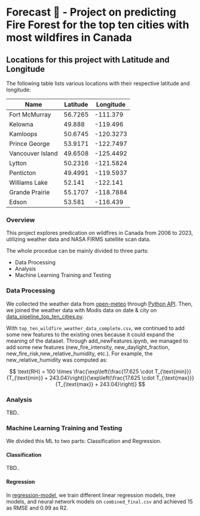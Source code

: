 # Forecast 🚀 - Project on predicting Fire Forest for the top ten cities with most wildfires in Canada
## Locations for this project with Latitude and Longitude

The following table lists various locations with their respective latitude and longitude:

| Name              | Latitude  | Longitude   |
|-------------------|-----------|-------------|
| Fort McMurray     | 56.7265   | -111.379    |
| Kelowna           | 49.888    | -119.496    |
| Kamloops          | 50.6745   | -120.3273   |
| Prince George     | 53.9171   | -122.7497   |
| Vancouver Island  | 49.6508   | -125.4492   |
| Lytton            | 50.2316   | -121.5824   |
| Penticton         | 49.4991   | -119.5937   |
| Williams Lake     | 52.141    | -122.141    |
| Grande Prairie    | 55.1707   | -118.7884   |
| Edson             | 53.581    | -116.439    |


### Overview
This project explores predication on wildfires in Canada from 2006 to 2023, utilizing weather data and NASA FIRMS satellite scan data.

The whole procedue can be mainly divided to three parts:
- Data Processing
- Analysis
- Machine Learning Training and Testing

### Data Processing
We collected the weather data from [open-meteo](https://open-meteo.com/) through [Python API](https://github.com/Vikramjeetsingh07/Canada-Wildfire-Analysis-Prediction-/blob/main/data-prep/multiple_cities_open_meteo_weather_data_code.py). Then, we joined the weather data with Modis data on date & city on [data_pipeline_top_ten_cities.py](https://github.com/Vikramjeetsingh07/Canada-Wildfire-Analysis-Prediction-/blob/main/data-prep/data_pipeline_top_ten_cities.py).

With `top_ten_wildfire_weather_data_complete.csv`, we continued to add some new features to the existing ones because it could expand the meaning of the dataset. Through add_newFeatures.ipynb, we managed to add some new features (new_fire_intensity, new_daylight_fraction, new_fire_risk,new_relative_humidity, etc.). For example, the new_relative_humidity was computed as:

$$
\text{RH} = 100 \times \frac{\exp\left(\frac{17.625 \cdot T_{\text{min}}}{T_{\text{min}} + 243.04}\right)}{\exp\left(\frac{17.625 \cdot T_{\text{max}}}{T_{\text{max}} + 243.04}\right)}
$$

### Analysis

TBD..

### Machine Learning Training and Testing
We divided this ML to two parts: Classification and Regression.

#### Classification
TBD..

#### Regression
In [regression-model](https://github.com/Vikramjeetsingh07/Canada-Wildfire-Analysis-Prediction-/tree/main/regression-model), we train different linear regression models, tree models, and neural network models on `combined_final.csv` and achieved 15 as RMSE and 0.99 as R2.
